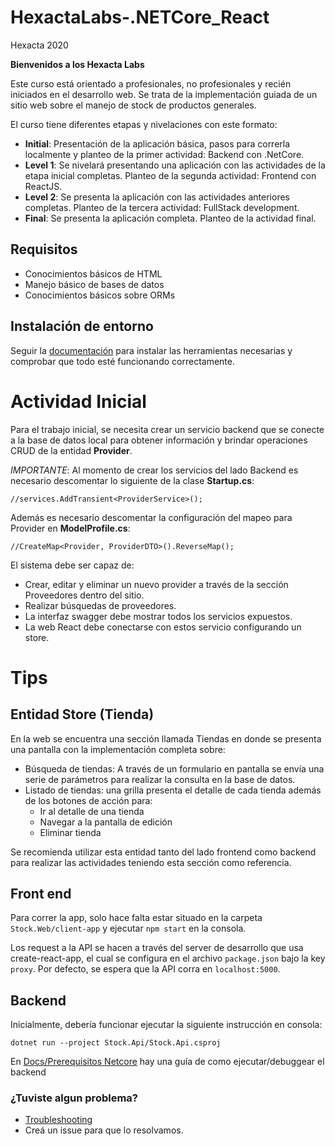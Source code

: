 # HexactaLabs-.NETCore_React

Hexacta 2020

**Bienvenidos a los Hexacta Labs**

Este curso está orientado a profesionales, no profesionales y recién iniciados en el desarrollo web. 
Se trata de la implementación guiada de un sitio web sobre el manejo de stock de productos generales.

El curso tiene diferentes etapas y nivelaciones con este formato:
* __Initial__: Presentación de la aplicación básica, pasos para correrla localmente y planteo de la primer actividad: Backend con .NetCore.
* __Level 1__: Se nivelará presentando una aplicación con las actividades de la etapa inicial completas. Planteo de la segunda actividad: Frontend con ReactJS.
* __Level 2__: Se presenta la aplicación con las actividades anteriores completas. Planteo de la tercera actividad: FullStack development.
* __Final__: Se presenta la aplicación completa. Planteo de la actividad final. 

## Requisitos
* Conocimientos básicos de HTML
* Manejo básico de bases de datos
* Conocimientos básicos sobre ORMs

## Instalación de entorno
Seguir la [documentación](./Docs/instalacion_entorno.md) para instalar las herramientas necesarias y comprobar que todo esté funcionando correctamente.

# Actividad Inicial
Para el trabajo inicial, se necesita crear un servicio backend que se conecte a la base de datos local para obtener información y brindar operaciones CRUD de la entidad __Provider__.

*IMPORTANTE*: Al momento de crear los servicios del lado Backend es necesario descomentar lo siguiente de la clase __Startup.cs__:
```
//services.AddTransient<ProviderService>();
```

Además es necesario descomentar la configuración del mapeo para Provider en __ModelProfile.cs__:
```
//CreateMap<Provider, ProviderDTO>().ReverseMap();  
```

El sistema debe ser capaz de:
* Crear, editar y eliminar un nuevo provider a través de la sección Proveedores dentro del sitio.
* Realizar búsquedas de proveedores.
* La interfaz swagger debe mostrar todos los servicios expuestos.
* La web React debe conectarse con estos servicio configurando un store.

# Tips
## Entidad Store (Tienda)
En la web se encuentra una sección llamada Tiendas en donde se presenta una pantalla con la implementación completa sobre:
* Búsqueda de tiendas: A través de un formulario en pantalla se envía una serie de parámetros para realizar la consulta en la base de datos.
* Listado de tiendas: una grilla presenta el detalle de cada tienda además de los botones de acción para:
  * Ir al detalle de una tienda
  * Navegar a la pantalla de edición
  * Eliminar tienda

Se recomienda utilizar esta entidad tanto del lado frontend como backend para realizar las actividades teniendo esta sección como referencia.

## Front end

Para correr la app, solo hace falta estar situado en la carpeta `Stock.Web/client-app` y ejecutar `npm start` en la consola.

Los request a la API se hacen a través del server de desarrollo que usa create-react-app, el cual se configura en el archivo
`package.json` bajo la key `proxy`. Por defecto, se espera que la API corra en `localhost:5000`.

## Backend
Inicialmente, debería funcionar ejecutar la siguiente instrucción en consola:

```
dotnet run --project Stock.Api/Stock.Api.csproj
```
En [Docs/Prerequisitos Netcore](./Docs/prerequisitosnetcore.md) hay una guía de como ejecutar/debuggear el backend

### ¿Tuviste algun problema? 
- [Troubleshooting](./Docs/troubleshooting.md)
- Creá un issue para que lo resolvamos.

